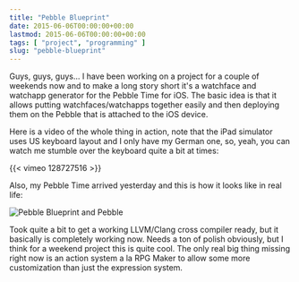 ```yaml
---
title: "Pebble Blueprint"
date: 2015-06-06T00:00:00+00:00
lastmod: 2015-06-06T00:00:00+00:00
tags: [ "project", "programming" ]
slug: "pebble-blueprint"
---
```


Guys, guys, guys... I have been working on a project for a couple of weekends now and to make a long story short it's a watchface and watchapp generator for the Pebble Time for iOS. The basic idea is that it allows putting watchfaces/watchapps together easily and then deploying them on the Pebble that is attached to the iOS device.

Here is a video of the whole thing in action, note that the iPad simulator uses US keyboard layout and I only have my German one, so, yeah, you can watch me stumble over the keyboard quite a bit at times:

{{< vimeo 128727516 >}}

Also, my Pebble Time arrived yesterday and this is how it looks like in real life:

![Pebble Blueprint and Pebble](/images/2017/06/pb-1.jpg)

Took quite a bit to get a working LLVM/Clang cross compiler ready, but it basically is completely working now. Needs a ton of polish obviously, but I think for a weekend project this is quite cool. The only real big thing missing right now is an action system a la RPG Maker to allow some more customization than just the expression system.